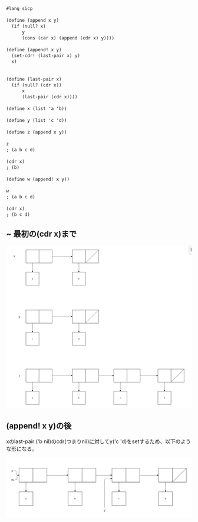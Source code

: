 ```racket
#lang sicp

(define (append x y)
  (if (null? x)
      y
      (cons (car x) (append (cdr x) y))))

(define (append! x y)
  (set-cdr! (last-pair x) y)
  x)


(define (last-pair x)
  (if (null? (cdr x))
      x
      (last-pair (cdr x))))

(define x (list 'a 'b))

(define y (list 'c 'd))

(define z (append x y))

z
; (a b c d)

(cdr x)
; (b)

(define w (append! x y))

w
; (a b c d)

(cdr x)
; (b c d)
```

## ~ 最初の(cdr x)まで

![alt text](image.png)

## (append! x y)の後

xのlast-pair ('b nil)のcdr(つまりnil)に対してy('c 'd)をsetするため、以下のような形になる。

![alt text](image-1.png)